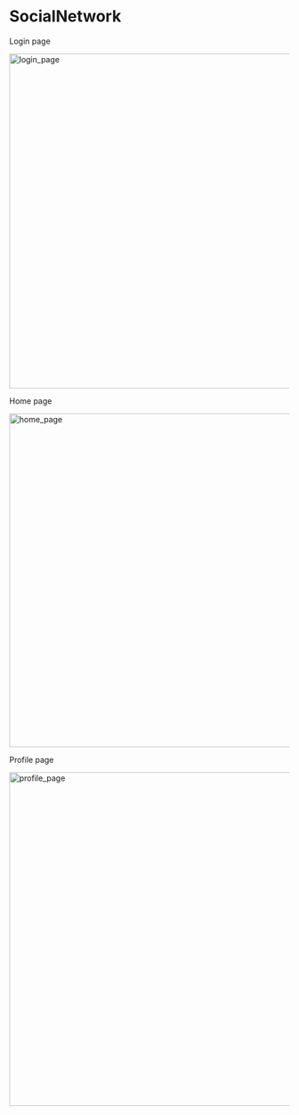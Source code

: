 # SocialNetwork

Login page

<img width="601" alt="login_page" src="https://github.com/user-attachments/assets/a68c06b1-29eb-46a2-a598-6ce49a00fef3">

Home page

<img width="599" alt="home_page" src="https://github.com/user-attachments/assets/da399282-9f8b-4cd7-a5b4-505701045c14">

Profile page

<img width="599" alt="profile_page" src="https://github.com/user-attachments/assets/9f2f67ec-5105-453a-986f-78b03950f0db">
